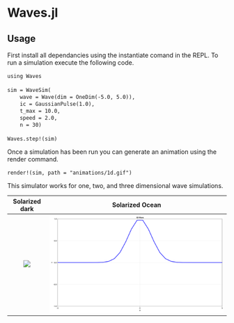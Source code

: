 # Waves.jl

## Usage

First install all dependancies using the instantiate comand in the REPL. To run a simulation execute the following code.

```
using Waves

sim = WaveSim(
    wave = Wave(dim = OneDim(-5.0, 5.0)),
    ic = GaussianPulse(1.0),
    t_max = 10.0,
    speed = 2.0,
    n = 30)

Waves.step!(sim)

```

Once a simulation has been run you can generate an animation using the render command.

```
render!(sim, path = "animations/1d.gif")
```

This simulator works for one, two, and three dimensional wave simulations.

Solarized dark             |  Solarized Ocean
:-------------------------:|:-------------------------:
![](https://github.com/gladisor/Waves.jl/blob/main/animations/2d.gif)  |  ![](https://github.com/gladisor/Waves.jl/blob/main/animations/1d.gif)